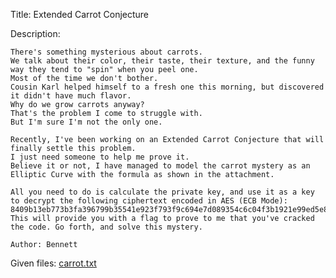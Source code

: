 Title: Extended Carrot Conjecture

Description:
```
There's something mysterious about carrots.
We talk about their color, their taste, their texture, and the funny way they tend to "spin" when you peel one.
Most of the time we don't bother.
Cousin Karl helped himself to a fresh one this morning, but discovered it didn't have much flavor.
Why do we grow carrots anyway?
That's the problem I come to struggle with.
But I'm sure I'm not the only one.

Recently, I've been working on an Extended Carrot Conjecture that will finally settle this problem. 
I just need someone to help me prove it. 
Believe it or not, I have managed to model the carrot mystery as an Elliptic Curve with the formula as shown in the attachment.

All you need to do is calculate the private key, and use it as a key to decrypt the following ciphertext encoded in AES (ECB Mode): 
8409b13eb773b3fa396799b35541e923f793f9c694e7d089354c6c04f3b1921e99ed5e803b2b81dac64d099b517d88666a2bec925df6483b17eb0be0f05958c4
This will provide you with a flag to prove to me that you've cracked the code. Go forth, and solve this mystery.

Author: Bennett
```

Given files: [carrot.txt](https://github.com/Coder-Here/HACK-AC-2022-CTF/blob/main/Crypto/Extended%20Carrot%20Conjecture/carrot.txt "carrot.txt")
